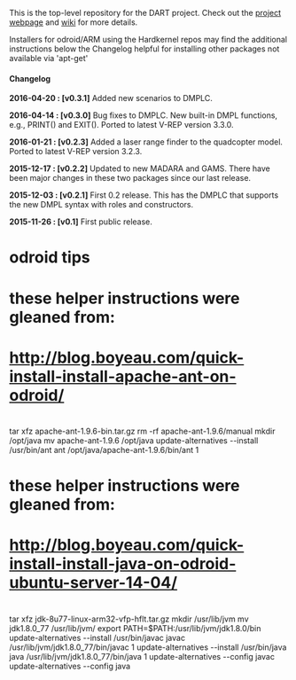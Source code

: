This is the top-level repository for the DART project. Check out the [project webpage](http://cps-sei.github.io/dart) and [wiki](https://github.com/cps-sei/dart/wiki) for more details.

Installers for odroid/ARM using the Hardkernel repos may find the additional instructions below the Changelog helpful for installing other packages not available via 'apt-get'

#### Changelog
**2016-04-20 : [v0.3.1]** Added new scenarios to DMPLC.

**2016-04-14 : [v0.3.0]** Bug fixes to DMPLC. New built-in DMPL functions, e.g., PRINT() and EXIT(). Ported to latest V-REP version 3.3.0.

**2016-01-21 : [v0.2.3]** Added a laser range finder to the quadcopter model. Ported to latest V-REP version 3.2.3.
            
**2015-12-17 : [v0.2.2]** Updated to new MADARA and GAMS. There have been major changes in these two packages since our last release.

**2015-12-03 : [v0.2.1]** First 0.2 release. This has the DMPLC that supports the new DMPL syntax with roles and constructors.

**2015-11-26 : [v0.1]**   First public release.

####
# odroid tips
####

#
# these helper instructions were gleaned from:
#
# http://blog.boyeau.com/quick-install-install-apache-ant-on-odroid/
#

tar xfz apache-ant-1.9.6-bin.tar.gz
rm -rf apache-ant-1.9.6/manual
mkdir /opt/java
mv apache-ant-1.9.6 /opt/java
update-alternatives --install /usr/bin/ant ant /opt/java/apache-ant-1.9.6/bin/ant 1

#
# these helper instructions were gleaned from:
#
# http://blog.boyeau.com/quick-install-install-java-on-odroid-ubuntu-server-14-04/
#

tar xfz jdk-8u77-linux-arm32-vfp-hflt.tar.gz
mkdir /usr/lib/jvm
mv jdk1.8.0_77 /usr/lib/jvm/
export PATH=$PATH:/usr/lib/jvm/jdk1.8.0/bin
update-alternatives --install /usr/bin/javac javac /usr/lib/jvm/jdk1.8.0_77/bin/javac 1
update-alternatives --install /usr/bin/java java /usr/lib/jvm/jdk1.8.0_77/bin/java 1
update-alternatives --config javac
update-alternatives --config java

